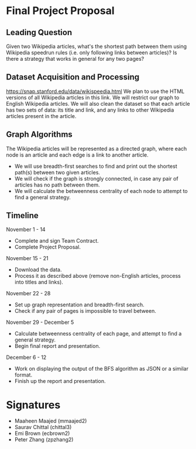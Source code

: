 # Final Project Proposal

## Leading Question
Given two Wikipedia articles, what's the shortest path between them using Wikipedia speedrun rules (i.e. only following links between articles)? Is there a strategy that works in general for any two pages?

## Dataset Acquisition and Processing
https://snap.stanford.edu/data/wikispeedia.html
We plan to use the HTML versions of all Wikipedia articles in this link. We will restrict our graph to English Wikipedia articles. We will also clean the dataset so that each article has two sets of data: its title and link, and any links to other Wikipedia articles present in the article.

## Graph Algorithms
The Wikipedia articles will be represented as a directed graph, where each node is an article and each edge is a link to another article.
* We will use breadth-first searches to find and print out the shortest path(s) between two given articles.
* We will check if the graph is strongly connected, in case any pair of articles has no path between them.
* We will calculate the betweenness centrality of each node to attempt to find a general strategy.

## Timeline
November 1 - 14
* Complete and sign Team Contract.
* Complete Project Proposal.

November 15 - 21
* Download the data.
* Process it as described above (remove non-English articles, process into titles and links).

November 22 - 28
* Set up graph representation and breadth-first search.
* Check if any pair of pages is impossible to travel between.

November 29 - December 5
* Calculate betweenness centrality of each page, and attempt to find a general strategy.
* Begin final report and presentation.

December 6 - 12
* Work on displaying the output of the BFS algorithm as JSON or a similar format.
* Finish up the report and presentation.

# Signatures
* Maaheen Maajed (mmaajed2)
* Saurav Chittal (chittal3)
* Emi Brown (ecbrown2)
* Peter Zhang (zpzhang2)
